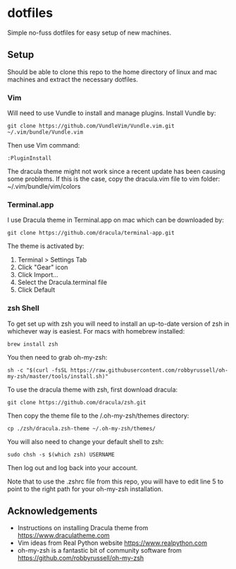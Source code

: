 # dotfiles

Simple no-fuss dotfiles for easy setup of new machines.

## Setup

Should be able to clone this repo to the home directory of linux and mac machines and extract the necessary dotfiles.

### Vim

Will need to use Vundle to install and manage plugins. Install Vundle by: 
```
git clone https://github.com/VundleVim/Vundle.vim.git ~/.vim/bundle/Vundle.vim
```

Then use Vim command:
```
:PluginInstall
```
The dracula theme might not work since a recent update has been causing some problems. If this is the case, copy the dracula.vim file to vim folder: ~/.vim/bundle/vim/colors

### Terminal.app

I use Dracula theme in Terminal.app on mac which can be downloaded by:
```
git clone https://github.com/dracula/terminal-app.git
```

The theme is activated by:
1) Terminal > Settings Tab
2) Click "Gear" icon
3) Click Import...
4) Select the Dracula.terminal file
5) Click Default

### zsh Shell

To get set up with zsh you will need to install an up-to-date version of zsh in whichever way is easiest.
For macs with homebrew installed:
```
brew install zsh
```
You then need to grab oh-my-zsh:
```
sh -c "$(curl -fsSL https://raw.githubusercontent.com/robbyrussell/oh-my-zsh/master/tools/install.sh)"
```
To use the dracula theme with zsh, first download dracula:
```
git clone https://github.com/dracula/zsh.git
```
Then copy the theme file to the /.oh-my-zsh/themes directory:
```
cp ./zsh/dracula.zsh-theme ~/.oh-my-zsh/themes/
```
You will also need to change your default shell to zsh:
```
sudo chsh -s $(which zsh) USERNAME
```
Then log out and log back into your account.

Note that to use the .zshrc file from this repo, you will have to edit line 5 to point to the right path for your oh-my-zsh installation.


## Acknowledgements

* Instructions on installing Dracula theme from https://www.draculatheme.com
* Vim ideas from Real Python website https://www.realpython.com
* oh-my-zsh is a fantastic bit of community software from https://github.com/robbyrussell/oh-my-zsh



